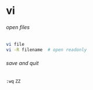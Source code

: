 # vi

###### open files
```bash
vi file
vi -R filename 	# open readonly
```

###### save and quit
`:wq`
`ZZ`
